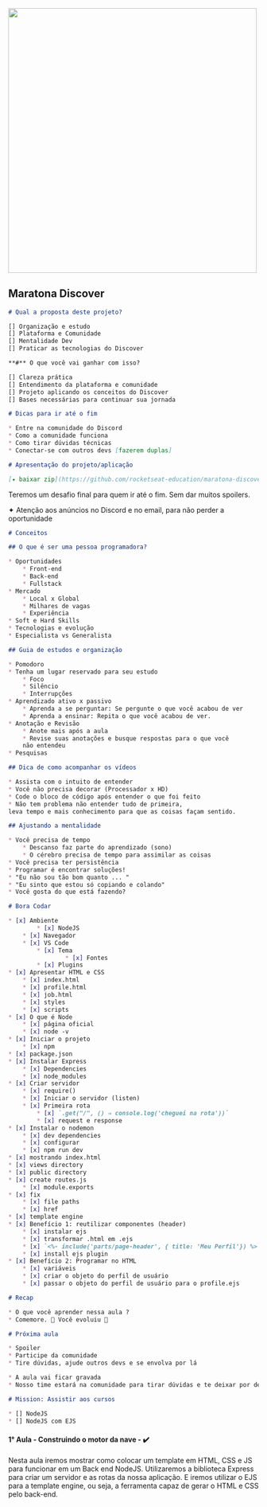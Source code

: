 <img src="https://maratonadiscover.rocketseat.com.br/images/maratona-rocket.png" width="500" height="531.91">

## Maratona Discover
```markdown
# Qual a proposta deste projeto?

[] Organização e estudo
[] Plataforma e Comunidade
[] Mentalidade Dev
[] Praticar as tecnologias do Discover

**#** O que você vai ganhar com isso?

[] Clareza prática
[] Entendimento da plataforma e comunidade
[] Projeto aplicando os conceitos do Discover
[] Bases necessárias para continuar sua jornada

# Dicas para ir até o fim

* Entre na comunidade do Discord
* Como a comunidade funciona
* Como tirar dúvidas técnicas
* Conectar-se com outros devs [fazerem duplas]
```
```markdown
# Apresentação do projeto/aplicação

[✦ baixar zip](https://github.com/rocketseat-education/maratona-discover-02/archive/refs/tags/1.0.0.zip)
```

Teremos um desafio final para quem ir até o fim. Sem dar muitos spoilers. 

✦ Atenção aos anúncios no Discord e no email, para não perder a oportunidade

```markdown
# Conceitos

## O que é ser uma pessoa programadora?

* Oportunidades
	* Front-end
	* Back-end
	* Fullstack
* Mercado
	* Local x Global
	* Milhares de vagas
	* Experiência
* Soft e Hard Skills
* Tecnologias e evolução
* Especialista vs Generalista

## Guia de estudos e organização

* Pomodoro
* Tenha um lugar reservado para seu estudo
	* Foco
	* Silêncio
	* Interrupções
* Aprendizado ativo x passivo
	* Aprenda a se perguntar: Se pergunte o que você acabou de ver
	* Aprenda a ensinar: Repita o que você acabou de ver.
* Anotação e Revisão
	* Anote mais após a aula
	* Revise suas anotações e busque respostas para o que você
	não entendeu
* Pesquisas

## Dica de como acompanhar os vídeos

* Assista com o intuito de entender 
* Você não precisa decorar (Processador x HD)
* Code o bloco de código após entender o que foi feito
* Não tem problema não entender tudo de primeira,
leva tempo e mais conhecimento para que as coisas façam sentido.

## Ajustando a mentalidade

* Você precisa de tempo
	* Descanso faz parte do aprendizado (sono)
	* O cérebro precisa de tempo para assimilar as coisas
* Você precisa ter persistência
* Programar é encontrar soluções!
* "Eu não sou tão bom quanto ... "
* "Eu sinto que estou só copiando e colando"
* Você gosta do que está fazendo?
```
```markdown
# Bora Codar

* [x] Ambiente
		* [x] NodeJS 
    * [x] Navegador
    * [x] VS Code
        * [x] Tema
				* [x] Fontes
        * [x] Plugins
* [x] Apresentar HTML e CSS
    * [x] index.html
    * [x] profile.html
    * [x] job.html
    * [x] styles
    * [x] scripts
* [x] O que é Node
    * [x] página oficial
    * [x] node -v
* [x] Iniciar o projeto
    * [x] npm
* [x] package.json
* [x] Instalar Express
    * [x] Dependencies
    * [x] node_modules
* [x] Criar servidor
    * [x] require()
    * [x] Iniciar o servidor (listen)
    * [x] Primeira rota
        * [x] `.get("/", () ⇒ console.log('cheguei na rota'))`
        * [x] request e response
* [x] Instalar o nodemon
    * [x] dev dependencies
    * [x] configurar
    * [x] npm run dev
* [x] mostrando index.html
* [x] views directory
* [x] public directory
* [x] create routes.js
    * [x] module.exports
* [x] fix
    * [x] file paths
    * [x] href
* [x] template engine
* [x] Benefício 1: reutilizar componentes (header)
    * [x] instalar ejs
    * [x] transformar .html em .ejs
    * [x] `<%- include('parts/page-header', { title: 'Meu Perfil'}) %>`
    * [x] install ejs plugin
* [x] Benefício 2: Programar no HTML
    * [x] variáveis
    * [x] criar o objeto do perfil de usuário
    * [x] passar o objeto do perfil de usuário para o profile.ejs
```

```markdown
# Recap

* O que você aprender nessa aula ?
* Comemore. 🎉 Você evoluiu 🚀

```

```markdown
# Próxima aula

* Spoiler
* Participe da comunidade
* Tire dúvidas, ajude outros devs e se envolva por lá

* A aula vai ficar gravada
* Nosso time estará na comunidade para tirar dúvidas e te deixar por dentro de tudo.
```

```markdown
# Mission: Assistir aos cursos

* [] NodeJS
* [] NodeJS com EJS
```

#### 1° Aula - Construindo o motor da nave - :heavy_check_mark:

Nesta aula iremos mostrar como colocar um template em HTML, CSS e JS para funcionar em um Back end NodeJS. Utilizaremos a biblioteca Express para criar um servidor e as rotas da nossa aplicação. E iremos utilizar o EJS para a template engine, ou seja, a ferramenta capaz de gerar o HTML e CSS pelo back-end.
